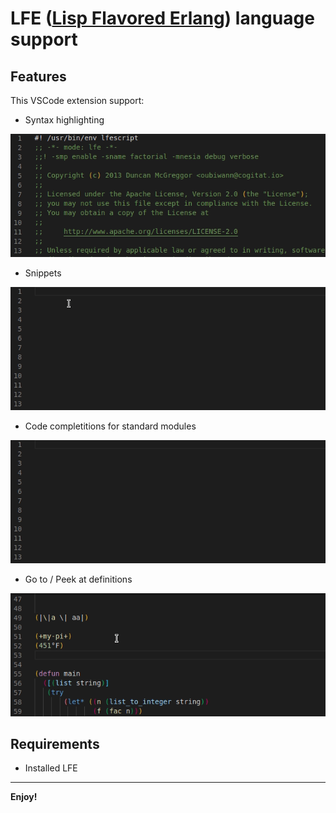 # **LFE ([Lisp Flavored Erlang](https://lfe.io/)) language support**


## Features

This VSCode extension support:
- Syntax highlighting

![Syntax highlighting](assets/images/syntax-highlighting.gif)


- Snippets

![Snippets](assets/images/snippets.gif)


- Code completitions for standard modules

![Code completitions](assets/images/completitions.gif)


- Go to / Peek at definitions

![Go to / Peek at definitions](assets/images/definitions.gif)



## Requirements
- Installed LFE 

---


**Enjoy!**
